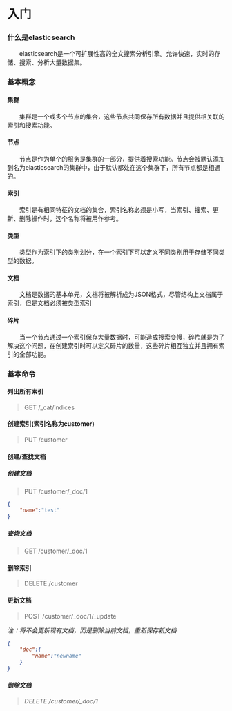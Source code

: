 # 入门

### 什么是elasticsearch
　　elasticsearch是一个可扩展性高的全文搜索分析引擎。允许快速，实时的存储、搜索、分析大量数据集。

### 基本概念
#### 集群
　　集群是一个或多个节点的集合，这些节点共同保存所有数据并且提供相关联的索引和搜索功能。
#### 节点
　　节点是作为单个的服务是集群的一部分，提供着搜索功能。节点会被默认添加到名为elasticsearch的集群中，由于默认都处在这个集群下，所有节点都是相通的。
#### 索引
　　索引是有相同特征的文档的集合，索引名称必须是小写，当索引、搜索、更新、删除操作时，这个名称将被用作参考。
#### 类型
　　类型作为索引下的类别划分，在一个索引下可以定义不同类别用于存储不同类型的数据。
#### 文档
　　文档是数据的基本单元，文档将被解析成为JSON格式，尽管结构上文档属于索引，但是文档必须被类型索引
#### 碎片
　　当一个节点通过一个索引保存大量数据时，可能造成搜索变慢，碎片就是为了解决这个问题，在创建索引时可以定义碎片的数量，这些碎片相互独立并且拥有索引的全部功能。
### 基本命令
#### 	列出所有索引
> GET /_cat/indices

#### 创建索引(索引名称为customer)
> PUT /customer

#### 创建/查找文档
##### 创建文档
> PUT /customer/_doc/1


```json
{
	"name":"test"
}
```

##### 查询文档
> GET /customer/_doc/1

#### 删除索引
> DELETE /customer

#### 更新文档
> POST /customer/_doc/1/_update

<i>注：将不会更新现有文档，而是删除当前文档，重新保存新文档

```json
{
	"doc":{
		"name":"newname"
	}
}
```
#### 删除文档
> DELETE /customer/_doc/1